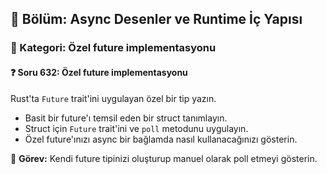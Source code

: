 ## 📘 Bölüm: Async Desenler ve Runtime İç Yapısı  
### 🔹 Kategori: Özel future implementasyonu  
#### ❓ Soru 632: Özel future implementasyonu

Rust'ta `Future` trait'ini uygulayan özel bir tip yazın.

- Basit bir future'ı temsil eden bir struct tanımlayın.
- Struct için `Future` trait'ini ve `poll` metodunu uygulayın.
- Özel future'ınızı async bir bağlamda nasıl kullanacağınızı gösterin.

🔧 **Görev:** Kendi future tipinizi oluşturup manuel olarak poll etmeyi gösterin.
